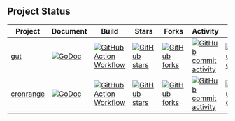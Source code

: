 ## Project Status

| Project                                        | Document                                                                                                        | Build                                                                                                                                              | Stars                                                                                                               | Forks                                                                                                            | Activity                                                                                                                       | Last                                                                                                                                |
| ---------------------------------------------- | --------------------------------------------------------------------------------------------------------------- | -------------------------------------------------------------------------------------------------------------------------------------------------- | ------------------------------------------------------------------------------------------------------------------- | ---------------------------------------------------------------------------------------------------------------- | ------------------------------------------------------------------------------------------------------------------------------ | ----------------------------------------------------------------------------------------------------------------------------------- |
| [gut](https://github.com/1set/gut)             | [![GoDoc](https://godoc.org/github.com/1set/gut?status.svg)](https://godoc.org/github.com/1set/gut)             | [![GitHub Action Workflow](https://github.com/1set/gut/workflows/Ubuntu/badge.svg)](https://github.com/1set/gut/actions?workflow=Ubuntu)           | [![GitHub stars](https://img.shields.io/github/stars/1set/gut)](https://github.com/1set/gut/stargazers)             | [![GitHub forks](https://img.shields.io/github/forks/1set/gut)](https://github.com/1set/gut/network/members)             | [![GitHub commit activity](https://img.shields.io/github/commit-activity/w/1set/gut)](https://github.com/1set/gut)             | [![GitHub last commit](https://img.shields.io/github/last-commit/1set/gut)](https://github.com/1set/gut/commits/master)             |
| [cronrange](https://github.com/1set/cronrange) | [![GoDoc](https://godoc.org/github.com/1set/cronrange?status.svg)](https://godoc.org/github.com/1set/cronrange) | [![GitHub Action Workflow](https://github.com/1set/cronrange/workflows/build/badge.svg)](https://github.com/1set/cronrange/actions?workflow=build) | [![GitHub stars](https://img.shields.io/github/stars/1set/cronrange)](https://github.com/1set/cronrange/stargazers) | [![GitHub forks](https://img.shields.io/github/forks/1set/cronrange)](https://github.com/1set/cronrange/network/members) | [![GitHub commit activity](https://img.shields.io/github/commit-activity/w/1set/cronrange)](https://github.com/1set/cronrange) | [![GitHub last commit](https://img.shields.io/github/last-commit/1set/cronrange)](https://github.com/1set/cronrange/commits/master) |
